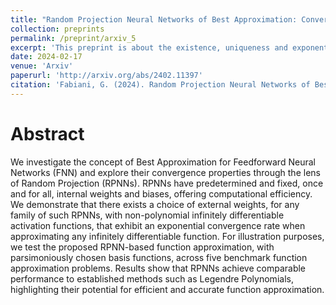 ```yaml
---
title: "Random Projection Neural Networks of Best Approximation: Convergence theory and practical applications"
collection: preprints
permalink: /preprint/arxiv_5
excerpt: 'This preprint is about the existence, uniqueness and exponential convergence of RPNN of best approximation.'
date: 2024-02-17
venue: 'Arxiv'
paperurl: 'http://arxiv.org/abs/2402.11397'
citation: 'Fabiani, G. (2024). Random Projection Neural Networks of Best Approximation: Convergence theory and practical applications. arXiv preprint arXiv:2402.11397.'
---
```


Abstract
=====
We investigate the concept of Best Approximation for Feedforward Neural Networks (FNN) and explore their convergence properties through the lens of Random Projection (RPNNs). RPNNs have predetermined and fixed, once and for all, internal weights and biases, offering computational efficiency. We demonstrate that there exists a choice of external weights, for any family of such RPNNs, with non-polynomial infinitely differentiable activation functions, that exhibit an exponential convergence rate when approximating any infinitely differentiable function. For illustration purposes, we test the proposed RPNN-based function approximation, with parsimoniously chosen basis functions, across five benchmark function approximation problems. Results show that RPNNs achieve comparable performance to established methods such as Legendre Polynomials, highlighting their potential for efficient and accurate function approximation.

